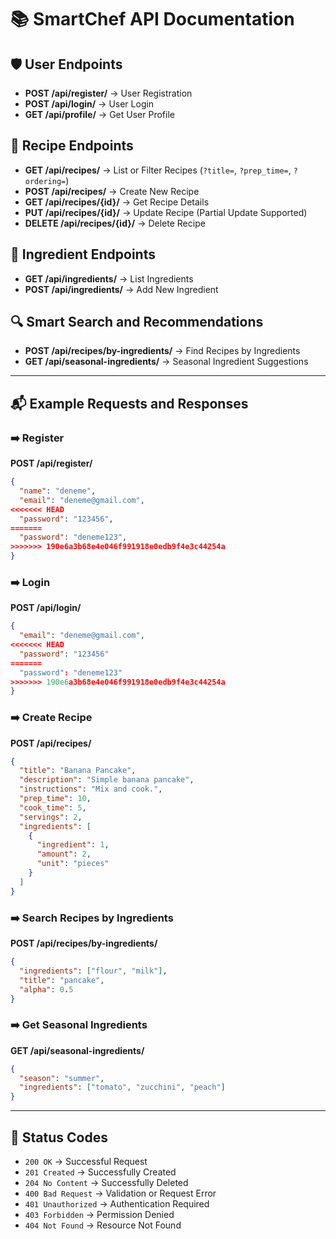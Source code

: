 # 📚 SmartChef API Documentation

## 🛡️ User Endpoints
- **POST /api/register/** → User Registration  
- **POST /api/login/** → User Login  
- **GET /api/profile/** → Get User Profile

## 🥘 Recipe Endpoints
- **GET /api/recipes/** → List or Filter Recipes (`?title=`, `?prep_time=`, `?ordering=`)
- **POST /api/recipes/** → Create New Recipe
- **GET /api/recipes/{id}/** → Get Recipe Details
- **PUT /api/recipes/{id}/** → Update Recipe (Partial Update Supported)
- **DELETE /api/recipes/{id}/** → Delete Recipe

## 🧂 Ingredient Endpoints
- **GET /api/ingredients/** → List Ingredients
- **POST /api/ingredients/** → Add New Ingredient

## 🔍 Smart Search and Recommendations
- **POST /api/recipes/by-ingredients/** → Find Recipes by Ingredients
- **GET /api/seasonal-ingredients/** → Seasonal Ingredient Suggestions

---

## 📬 Example Requests and Responses

### ➡️ Register
**POST /api/register/**  
```json
{
  "name": "deneme",
  "email": "deneme@gmail.com",
<<<<<<< HEAD
  "password": "123456",
=======
  "password": "deneme123",
>>>>>>> 190e6a3b68e4e046f991918e0edb9f4e3c44254a
}
```

### ➡️ Login
**POST /api/login/**  
```json
{
  "email": "deneme@gmail.com",
<<<<<<< HEAD
  "password": "123456"
=======
  "password": "deneme123"
>>>>>>> 190e6a3b68e4e046f991918e0edb9f4e3c44254a
}
```

### ➡️ Create Recipe
**POST /api/recipes/**  
```json
{
  "title": "Banana Pancake",
  "description": "Simple banana pancake",
  "instructions": "Mix and cook.",
  "prep_time": 10,
  "cook_time": 5,
  "servings": 2,
  "ingredients": [
    {
      "ingredient": 1,
      "amount": 2,
      "unit": "pieces"
    }
  ]
}
```

### ➡️ Search Recipes by Ingredients
**POST /api/recipes/by-ingredients/**  
```json
{
  "ingredients": ["flour", "milk"],
  "title": "pancake",
  "alpha": 0.5
}
```

### ➡️ Get Seasonal Ingredients
**GET /api/seasonal-ingredients/**  
```json
{
  "season": "summer",
  "ingredients": ["tomato", "zucchini", "peach"]
}
```

---

## 📜 Status Codes
- `200 OK` → Successful Request
- `201 Created` → Successfully Created
- `204 No Content` → Successfully Deleted
- `400 Bad Request` → Validation or Request Error
- `401 Unauthorized` → Authentication Required
- `403 Forbidden` → Permission Denied
- `404 Not Found` → Resource Not Found
